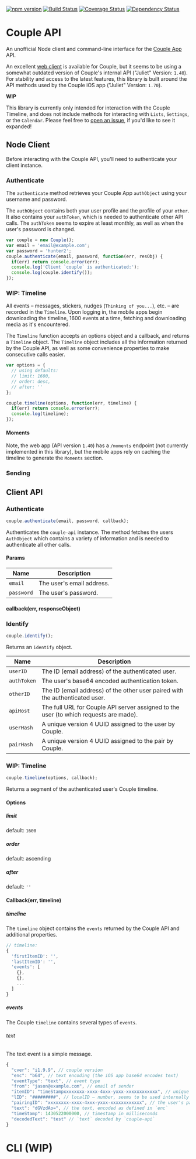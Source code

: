 [![npm version](https://img.shields.io/npm/v/couple-api.svg)](https://www.npmjs.com/package/couple-api) [![Build Status](https://img.shields.io/travis/bitjson/couple-api.svg)](https://travis-ci.org/bitjson/couple-api) [![Coverage Status](https://img.shields.io/coveralls/bitjson/couple-api.svg)](https://coveralls.io/r/bitjson/couple-api) [![Dependency Status](https://img.shields.io/david/bitjson/couple-api.svg)](https://david-dm.org/bitjson/couple-api)

Couple API
==========

An unofficial Node client and command-line interface for the [Couple App](https://couple.me/) API.

An excellent [web client](https://app.couple.me/) is available for Couple, but it seems to be using a somewhat outdated version of Couple's internal API ("Juliet" Version: `1.40`). For stability and access to the latest features, this library is built around the API methods used by the Couple iOS app ("Juliet" Version: `1.70`).

**WIP**

This library is currently only intended for interaction with the Couple Timeline, and does not include methods for interacting with `Lists`, `Settings`, or the `Calendar`. Please feel free to [open an issue](https://github.com/bitjson/couple-api/issues), if you'd like to see it expanded!

Node Client
-----------

Before interacting with the Couple API, you'll need to authenticate your client instance.

### Authenticate

The `authenticate` method retrieves your Couple App `authObject` using your username and password.

The `authObject` contains both your user profile and the profile of your `other`. It also contains your `authToken`, which is needed to authenticate other API calls. The `authToken` seems to expire at least monthly, as well as when the user's password is changed.

```js
var couple = new Couple();
var email = 'email@example.com';
var password = 'hunter2';
couple.authenticate(email, password, function(err, resObj) {
  if(err) return console.error(err);
  console.log('Client `couple` is authenticated:');
  console.log(couple.identify());
});
```

### WIP: Timeline

All events – messages, stickers, nudges (`Thinking of you...`), etc. – are recorded in the `Timeline`. Upon logging in, the mobile apps begin downloading the timeline, 1600 events at a time, fetching and downloading media as it's encountered.

The `Timeline` function accepts an options object and a callback, and returns a `Timeline` object. The `Timeline` object includes all the information returned by the Couple API, as well as some convenience properties to make consecutive calls easier.

```js
var options = {
  // using defaults:
  // limit: 1600,
  // order: desc,
  // after: ''
};

couple.timeline(options, function(err, timeline) {
  if(err) return console.error(err);
  console.log(timeline);
});
```

#### Moments

Note, the web app (API version `1.40`) has a `/moments` endpoint (not currently implemented in this library), but the mobile apps rely on caching the timeline to generate the `Moments` section.

### Sending

Client API
----------

### Authenticate

```js
couple.authenticate(email, password, callback);
```

Authenticates the `couple-api` instance. The method fetches the users `AuthObject` which contains a variety of information and is needed to authenticate all other calls.

#### Params

| Name       | Description               |
|------------|---------------------------|
| `email`    | The user's email address. |
| `password` | The user's password.      |

#### callback(err, responseObject)

### Identify

```js
couple.identify();
```

Returns an `identify` object.

| Name        | Description                                                                           |
|-------------|---------------------------------------------------------------------------------------|
| `userID`    | The ID (email address) of the authenticated user.                                     |
| `authToken` | The user's base64 encoded authentication token.                                       |
| `otherID`   | The ID (email address) of the other user paired with the authenticated user.          |
| `apiHost`   | The full URL for Couple API server assigned to the user (to which requests are made). |
| `userHash`  | A unique version 4 UUID assigned to the user by Couple.                               |
| `pairHash`  | A unique version 4 UUID assigned to the pair by Couple.                               |

### WIP: Timeline

```js
couple.timeline(options, callback);
```

Returns a segment of the authenticated user's Couple timeline.

#### Options

##### limit

default: `1600`

##### order

default: ascending

##### after

default: `''`

#### Callback(err, timeline)

##### timeline

The `timeline` object contains the `events` returned by the Couple API and additional properties.

```js
// timeline:
{
  'firstItemID': '',
  'lastItemID': '',
  'events': [
    {},
    {},
    ...
  ]
}
```

##### events

The Couple `timeline` contains several types of `events`.

###### text

The text event is a simple message.

```js
{
  "cver": "i1.9.9", // couple version
  "enc": "b64", // text encoding (the iOS app base64 encodes text)
  "eventType": "text", // event type
  "from": "jason@example.com", // email of sender
  "itemID": "timeStampxxxxxxxx-xxxx-4xxx-yxxx-xxxxxxxxxxxx", // unique identifier – timestamp with concatinated Uuid
  "lID": "#########", // localID – number, seems to be used internally by the mobile apps
  "pairingID": "xxxxxxxx-xxxx-4xxx-yxxx-xxxxxxxxxxxx", // the user's pairID
  "text": "dGVzdAo=", // the text, encoded as defined in `enc`
  "timeStamp": 1430522000000, // timestamp in milliseconds
  "decodedText": "test" // `text` decoded by `couple-api`
}
```

CLI (WIP)
=========
